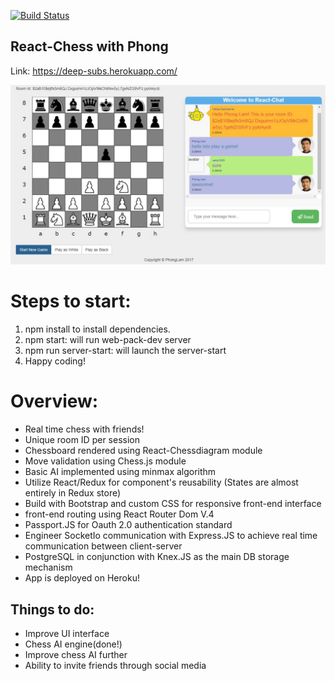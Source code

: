 [![Build Status](https://travis-ci.org/Phongtlam/DeepSubs.svg?branch=master)](https://travis-ci.org/Phongtlam/DeepSubs)

## React-Chess with Phong

Link: https://deep-subs.herokuapp.com/

![screenshot](./gamescreen.png)

# Steps to start:
1. npm install to install dependencies.
2. npm start: will run web-pack-dev server
3. npm run server-start: will launch the server-start
4. Happy coding!

# Overview:
- Real time chess with friends!
- Unique room ID per session
- Chessboard rendered using React-Chessdiagram module
- Move validation using Chess.js module
- Basic AI implemented using minmax algorithm
- Utilize React/Redux for component's reusability (States are almost entirely in Redux store)
- Build with Bootstrap and custom CSS for responsive front-end interface
- front-end routing using React Router Dom V.4
- Passport.JS for Oauth 2.0 authentication standard
- Engineer SocketIo communication with Express.JS to achieve real time communication between client-server
- PostgreSQL in conjunction with Knex.JS as the main DB storage mechanism
- App is deployed on Heroku!

## Things to do:
- Improve UI interface
- Chess AI engine(done!)
- Improve chess AI further
- Ability to invite friends through social media
